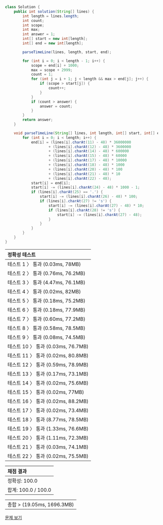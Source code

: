 ```java
class Solution {
    public int solution(String[] lines) {
        int length = lines.length;
        int count;
        int scope;
        int max;
        int answer = 1;
        int[] start = new int[length];
        int[] end = new int[length];

        parseTimeLine(lines, length, start, end);

        for (int i = 0; i < length - 1; i++) {
            scope = end[i] + 1000;
            max = scope + 2999;
            count = 1;
            for (int j = i + 1; j < length && max > end[j]; j++) {
                if (scope > start[j]) {
                    count++;
                }
            }
            if (count > answer) {
                answer = count;
            }
        }
        return answer;
    }

    void parseTimeLine(String[] lines, int length, int[] start, int[] end) {
        for (int i = 0; i < length; i++) {
            end[i] = (lines[i].charAt(11) - 48) * 36000000
                    + (lines[i].charAt(12) - 48) * 3600000
                    + (lines[i].charAt(14) - 48) * 600000
                    + (lines[i].charAt(15) - 48) * 60000
                    + (lines[i].charAt(17) - 48) * 10000
                    + (lines[i].charAt(18) - 48) * 1000
                    + (lines[i].charAt(20) - 48) * 100
                    + (lines[i].charAt(21) - 48) * 10
                    + (lines[i].charAt(22) - 48);
            start[i] = end[i];
            start[i] -= (lines[i].charAt(24) - 48) * 1000 - 1;
            if (lines[i].charAt(25) == '.') {
                start[i] -= (lines[i].charAt(26) - 48) * 100;
                if (lines[i].charAt(27) != 's') {
                    start[i] -= (lines[i].charAt(27) - 48) * 10;
                    if (lines[i].charAt(28) != 's') {
                        start[i] -= (lines[i].charAt(27) - 48);
                    }
                }
            }
        }
    }
}
```
 | 정확성 테스트 |
 |  :-  |
 | 테스트 1 〉 통과 (0.03ms, 78MB) |
 | 테스트 2 〉 통과 (0.76ms, 76.2MB) |
 | 테스트 3 〉 통과 (4.47ms, 76.1MB) |
 | 테스트 4 〉 통과 (0.02ms, 82MB) |
 | 테스트 5 〉 통과 (0.18ms, 75.2MB) |
 | 테스트 6 〉 통과 (0.18ms, 77.9MB) |
 | 테스트 7 〉 통과 (0.60ms, 77.2MB) |
 | 테스트 8 〉 통과 (0.58ms, 78.5MB) |
 | 테스트 9 〉 통과 (0.08ms, 74.5MB) |
 | 테스트 10 〉 통과 (0.03ms, 76.7MB) |
 | 테스트 11 〉 통과 (0.02ms, 80.8MB) |
 | 테스트 12 〉 통과 (0.59ms, 78.9MB) |
 | 테스트 13 〉 통과 (0.17ms, 73.1MB) |
 | 테스트 14 〉 통과 (0.02ms, 75.6MB) |
 | 테스트 15 〉 통과 (0.02ms, 77MB) |
 | 테스트 16 〉 통과 (0.02ms, 88.2MB) |
 | 테스트 17 〉 통과 (0.02ms, 73.4MB) |
 | 테스트 18 〉 통과 (8.77ms, 78.5MB) |
 | 테스트 19 〉 통과 (1.33ms, 76.6MB) |
 | 테스트 20 〉 통과 (1.11ms, 72.3MB) |
 | 테스트 21 〉 통과 (0.03ms, 74.1MB) |
 | 테스트 22 〉 통과 (0.02ms, 75.5MB) |

 | 채점 결과 |
 | :- |
 | 정확성: 100.0 |
 | 합계: 100.0 / 100.0 |

 ||
 | :- |
 | 총합 > (19.05ms, 1696.3MB) |

[문제 보기](https://programmers.co.kr/learn/courses/30/lessons/17676?language=java)